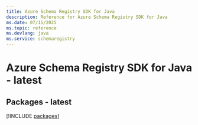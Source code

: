 ```yaml
---
title: Azure Schema Registry SDK for Java
description: Reference for Azure Schema Registry SDK for Java
ms.date: 07/15/2025
ms.topic: reference
ms.devlang: java
ms.service: schemaregistry
---
```

# Azure Schema Registry SDK for Java - latest
## Packages - latest
[!INCLUDE [packages](schema-registry-index.md)]